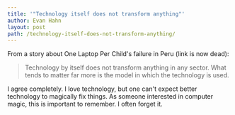 ```yaml
---
title: '"Technology itself does not transform anything"'
author: Evan Hahn
layout: post
path: /technology-itself-does-not-transform-anything/
---
```


From a story about One Laptop Per Child's failure in Peru (link is now dead):

> Technology by itself does not transform anything in any sector. What tends to matter far more is the model in which the technology is used.

I agree completely. I love technology, but one can't expect better technology to magically fix things. As someone interested in computer magic, this is important to remember. I often forget it.
